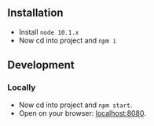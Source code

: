 ## Installation

- Install `node 10.1.x`
- Now cd into project and `npm i`

## Development

### Locally

- Now cd into project and `npm start`.
- Open on your browser: [localhost:8080](localhost:8080).
